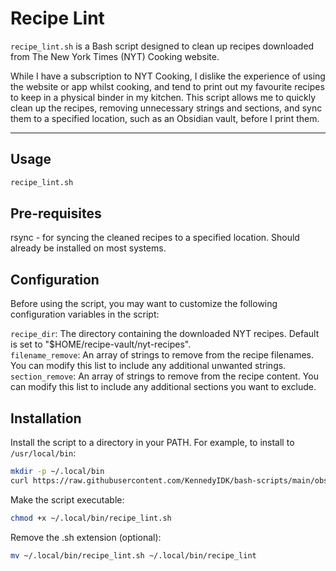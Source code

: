# Recipe Lint

`recipe_lint.sh` is a Bash script designed to clean up recipes downloaded from The New York Times (NYT) Cooking website. 

While I have a subscription to NYT Cooking, I dislike the experience of using the website or app whilst cooking, and tend to print out my favourite recipes to keep in a physical binder in my kitchen. This script allows me to quickly clean up the recipes, removing unnecessary strings and sections, and sync them to a specified location, such as an Obsidian vault, before I print them.

---
## Usage

```sh
recipe_lint.sh
```
## Pre-requisites

rsync - for syncing the cleaned recipes to a specified location. Should already be installed on most systems.

## Configuration

Before using the script, you may want to customize the following configuration variables in the script:

`recipe_dir`: The directory containing the downloaded NYT recipes. Default is set to "$HOME/recipe-vault/nyt-recipes". \
`filename_remove`: An array of strings to remove from the recipe filenames. You can modify this list to include any additional unwanted strings. \
`section_remove`: An array of strings to remove from the recipe content. You can modify this list to include any additional sections you want to exclude.

## Installation

Install the script to a directory in your PATH. For example, to install to `/usr/local/bin`:
```sh
mkdir -p ~/.local/bin
curl https://raw.githubusercontent.com/KennedyIDK/bash-scripts/main/obsidian-scripts/recipe_lint/recipe_lint.sh -o ~/.local/bin/recipe_lint.sh
```

Make the script executable:
```sh
chmod +x ~/.local/bin/recipe_lint.sh
```

Remove the .sh extension (optional):
```sh
mv ~/.local/bin/recipe_lint.sh ~/.local/bin/recipe_lint
```
